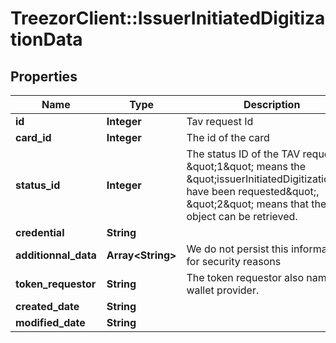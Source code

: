 # TreezorClient::IssuerInitiatedDigitizationData

## Properties
Name | Type | Description | Notes
------------ | ------------- | ------------- | -------------
**id** | **Integer** | Tav request Id | [optional] 
**card_id** | **Integer** | The id of the card | [optional] 
**status_id** | **Integer** | The status ID of the TAV request; \&quot;1\&quot; means the \&quot;issuerInitiatedDigitizationData have been requested\&quot;, \&quot;2\&quot; means that the data object can be retrieved. | [optional] 
**credential** | **String** |  | [optional] 
**additionnal_data** | **Array&lt;String&gt;** | We do not persist this information for security reasons | [optional] 
**token_requestor** | **String** | The token requestor also named wallet provider. | [optional] 
**created_date** | **String** |  | [optional] 
**modified_date** | **String** |  | [optional] 


